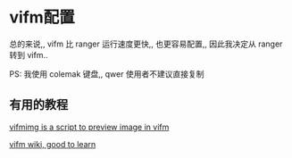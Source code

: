 # vifm配置

总的来说,, vifm 比 ranger 运行速度更快,, 也更容易配置,,  因此我决定从 ranger 转到 vifm..

PS:  我使用 colemak 键盘,, qwer 使用者不建议直接复制

## 有用的教程

[vifmimg is a script to preview image in vifm](https://github.com/cirala/vifmimg)

[vifm wiki, good to learn](https://wiki.vifm.info/index.php/Main_Page)
